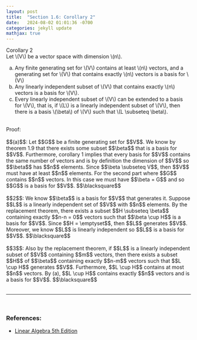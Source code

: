 ```yaml
---
layout: post
title:  "Section 1.6: Corollary 2"
date:   2024-08-02 01:01:36 -0700
categories: jekyll update
mathjax: true
---
```

<div class="purdiv">
Corollary 2
</div>
<div class="purbdiv">
	Let \(V\) be a vector space with dimension \(n\).
<ol style="list-style-type:lower-alpha">
	<li>Any finite generating set for \(V\) contains at least \(n\) vectors, and a generating set for \(V\) that contains exactly \(n\) vectors is a basis for \(V\)</li>
	<li>Any linearly independent subset of \(V\) that contains exactly \(n\) vectors is a basis for \(V\).</li>
	<li>Every linearly independent subset of \(V\) can be extended to a basis for \(V\), that is, if \(L\) is a linearly independent subset of \(V\), then there is a basis \(\beta\) of \(V\) such that \(L \subseteq \beta\).</li>
</ol>
</div>
<br>
Proof: 
<br>
<br>
$$(a)$$: Let $$G$$ be a finite generating set for $$V$$. We know by theorem 1.9 that there exists some subset $$\beta$$ that is a basis for $$V$$. Furthermore, corollary 1 implies that every basis for $$V$$ contains the same number of vectors and is by definition the dimension of $$V$$ so $$\beta$$ has $$n$$ elements. Since $$\beta \subseteq V$$, then $$V$$ must have at least $$n$$ elements. For the second part where $$G$$ contains $$n$$ vectors. In this case we must have $$\beta = G$$ and so $$G$$ is a basis for $$V$$. $$\blacksquare$$
<br>
<br>
$$2$$: We know $$\beta$$ is a basis for $$V$$ that generates it. Suppose $$L$$ is a linearly independent set of $$V$$ with $$n$$ elements. By the replacement theorem, there exists a subset $$H \subseteq \beta$$ containing exactly $$n-n = 0$$ vectors such that $$\beta \cup H$$ is a basis for $$V$$. Since $$H = \emptyset$$, then $$L$$ generates $$V$$. Moreover, we know $$L$$ is linearly independent so $$L$$ is a basis for $$V$$. $$\blacksquare$$
<br>
<br>
$$3$$: Also by the replacement theorem, if $$L$$ is a linearly independent subset of $$V$$ containing $$m$$ vectors, then there exists a subset $$H$$ of $$\beta$$ containing exactly $$n-m$$ vectors such that $$L \cup H$$ generates $$V$$. Furthermore, $$L \cup H$$ contains at most $$n$$ vectors. By (a), $$L \cup H$$ contains exactly $$n$$ vectors and is a basis for $$V$$. $$\blacksquare$$
<br>
<br>
<hr>
<br>
<!------------------------------------------------------------------------------------>
<h3>References:</h3>
<ul>
<li><a href="https://www.amazon.com/Linear-Algebra-5th-Stephen-Friedberg/dp/0134860241/ref=tmm_hrd_swatch_0?_encoding=UTF8&qid=&sr=">Linear Algebra 5th Edition</a></li>
</ul>
























